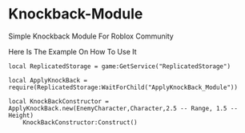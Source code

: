 # Knockback-Module
Simple Knockback Module For Roblox Community

Here Is The Example On How To Use It

```
local ReplicatedStorage = game:GetService("ReplicatedStorage")

local ApplyKnockBack = require(ReplicatedStorage:WaitForChild("ApplyKnockBack_Module"))

local KnockBackConstructor = ApplyKnockBack.new(EnemyCharacter,Character,2.5 -- Range, 1.5 -- Height) 
    KnockBackConstructor:Construct()
```

